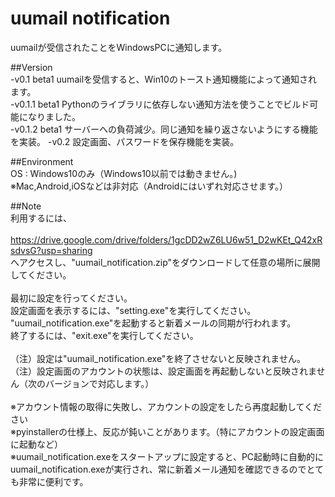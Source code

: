 # uumail notification

uumailが受信されたことをWindowsPCに通知します。

##Version<br>
  -v0.1 beta1 uumailを受信すると、Win10のトースト通知機能によって通知されます。<br>
  -v0.1.1 beta1 Pythonのライブラリに依存しない通知方法を使うことでビルド可能になりました。<br>
  -v0.1.2 beta1 サーバーへの負荷減少。同じ通知を繰り返さないようにする機能を実装。
  -v0.2 設定画面、パスワードを保存機能を実装。


##Environment<br>
  OS : Windows10のみ（Windows10以前では動きません。)<br>
  ※Mac,Android,iOSなどは非対応（Androidにはいずれ対応させます。）<br>

##Note<br>
利用するには、<br>
<br>
https://drive.google.com/drive/folders/1gcDD2wZ6LU6w51_D2wKEt_Q42xRsdvsG?usp=sharing
<br>
へアクセスし、"uumail_notification.zip"をダウンロードして任意の場所に展開してください。<br>
<br>
最初に設定を行ってください。<br>
設定画面を表示するには、"setting.exe"を実行してください。
<br>
"uumail_notification.exe"を起動すると新着メールの同期が行われます。<br>
終了するには、"exit.exe"を実行してください。<br>
<br>
（注）設定は"uumail_notification.exe"を終了させないと反映されません。<br>
（注）設定画面のアカウントの状態は、設定画面を再起動しないと反映されません（次のバージョンで対応します。）<br>
<br>
※アカウント情報の取得に失敗し、アカウントの設定をしたら再度起動してください<br>
※pyinstallerの仕様上、反応が鈍いことがあります。（特にアカウントの設定画面に起動など）<br>
※uumail_notification.exeをスタートアップに設定すると、PC起動時に自動的にuumail_notification.exeが実行され、常に新着メール通知を確認できるのでとても非常に便利です。<br>

